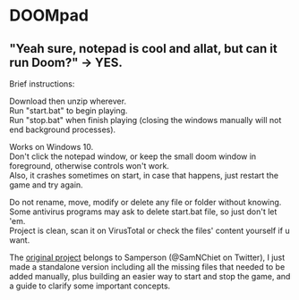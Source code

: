 # DOOMpad
"Yeah sure, notepad is cool and allat, but can it run Doom?" -> YES.
---
Brief instructions:  <br>

Download then unzip wherever.  <br>
Run "start.bat" to begin playing.  <br>
Run "stop.bat" when finish playing (closing the windows manually will not end background processes).  <br>

Works on Windows 10.  <br>
Don't click the notepad window, or keep the small doom window in foreground, otherwise controls won't work.  <br>
Also, it crashes sometimes on start, in case that happens, just restart the game and try again.  <br>

Do not rename, move, modify or delete any file or folder without knowing.  <br>
Some antivirus programs may ask to delete start.bat file, so just don't let 'em.  <br>
Project is clean, scan it on VirusTotal or check the files' content yourself if u want.  <br>

The [original project](https://twitter.com/SamNChiet/status/1579906881887211520) belongs to Samperson (@SamNChiet on Twitter), I just made a standalone version including all the missing files that needed to be added manually, plus building an easier way to start and stop the game, and a guide to clarify some important concepts.  <br>
